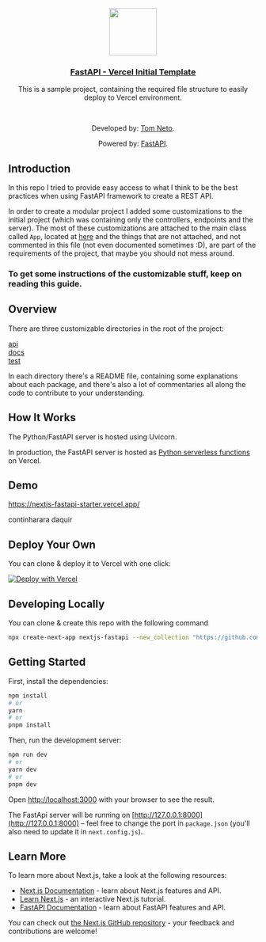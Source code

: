 

<div align="center">
  <a href="https://nextjs-fastapi-starter.vercel.app/">
    <img src="https://assets.vercel.com/image/upload/v1588805858/repositories/vercel/logo.png" height="96">
    <h3 align="center">FastAPI - Vercel Initial Template</h3>
  </a>


<p align="center">This is a sample project, containing the required file structure to easily deploy to Vercel environment.</p>
<br>

<p>Developed by: <a href="https://tomneto.com">Tom Neto</a>.</p>
<p>Powered by: <a href="https://fastapi.tiangolo.com/">FastAPI</a>.</p>

</div>

## Introduction

In this repo I tried to provide easy access to what I think to be the best practices when using FastAPI framework to create a REST API. 

In order to create a modular project I added some customizations to the initial project (which was containing only the controllers, endpoints and the server). The most of these customizations are attached to the main class called `App`, located at <a href="http://">here</a> and the things that are not attached, and not commented in this file (not even documented sometimes :D), are part of the requirements of the project, that maybe you should not mess around. 

### To get some instructions of the customizable stuff, keep on reading this guide.

## Overview

There are three customizable directories in the root of the project:

<a href=""> 
    api
</a>
<br>
<a href=""> 
    docs
</a>
<br>
<a href=""> 
    test
</a>

In each directory there's a README file, containing some explanations about each package, and there's also a lot of commentaries all along the code to contribute to your understanding.


## How It Works

The Python/FastAPI server is hosted using Uvicorn.

In production, the FastAPI server is hosted as [Python serverless functions](https://vercel.com/docs/concepts/functions/serverless-functions/runtimes/python) on Vercel.

## Demo

https://nextjs-fastapi-starter.vercel.app/





continharara daquir



## Deploy Your Own

You can clone & deploy it to Vercel with one click:

[![Deploy with Vercel](https://vercel.com/button)](https://vercel.com/new/clone?repository-url=https%3A%2F%2Fgithub.com%2Fdigitros%2Fnextjs-fastapi%2Ftree%2Fmain)

## Developing Locally

You can clone & create this repo with the following command

```bash
npx create-next-app nextjs-fastapi --new_collection "https://github.com/digitros/nextjs-fastapi"
```

## Getting Started

First, install the dependencies:

```bash
npm install
# or
yarn
# or
pnpm install
```

Then, run the development server:

```bash
npm run dev
# or
yarn dev
# or
pnpm dev
```

Open [http://localhost:3000](http://localhost:3000) with your browser to see the result.

The FastApi server will be running on [http://127.0.0.1:8000](http://127.0.0.1:8000) – feel free to change the port in `package.json` (you'll also need to update it in `next.config.js`).

## Learn More

To learn more about Next.js, take a look at the following resources:

- [Next.js Documentation](https://nextjs.org/docs) - learn about Next.js features and API.
- [Learn Next.js](https://nextjs.org/learn) - an interactive Next.js tutorial.
- [FastAPI Documentation](https://fastapi.tiangolo.com/) - learn about FastAPI features and API.

You can check out [the Next.js GitHub repository](https://github.com/vercel/next.js/) - your feedback and contributions are welcome!